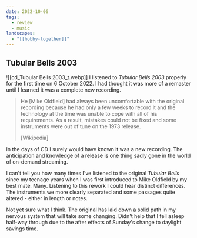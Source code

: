 ```yaml
---
date: 2022-10-06
tags:
  - review
  - music
landscapes:
  - "[[hobby-together]]"
---
```

## Tubular Bells 2003
![[cd_Tubular Bells 2003_t.webp]]
I listened to _Tubular Bells 2003_ properly for the first time on 6 October 2022. I had thought it was more of a remaster until I learned it was a complete new recording.

> He \[Mike Oldfield\] had always been uncomfortable with the original recording because he had only a few weeks to record it and the technology at the time was unable to cope with all of his requirements. As a result, mistakes could not be fixed and some instruments were out of tune on the 1973 release.
> 
> [Wikipedia]

In the days of CD I surely would have known it was a new recording. The anticipation and knowledge of a release is one thing sadly gone in the world of on-demand streaming.

I can't tell you how many times I've listened to the original _Tubular Bells_ since my teenage years when I was first introduced to Mike Oldfield by my best mate. Many. Listening to this rework I could hear distinct differences. The instruments we more clearly separated and some passages quite altered - either in length or notes.

Not yet sure what I think. The original has laid down a solid path in my nervous system that will take some changing. Didn't help that I fell asleep half-way through due to the after effects of Sunday's change to daylight savings time.
